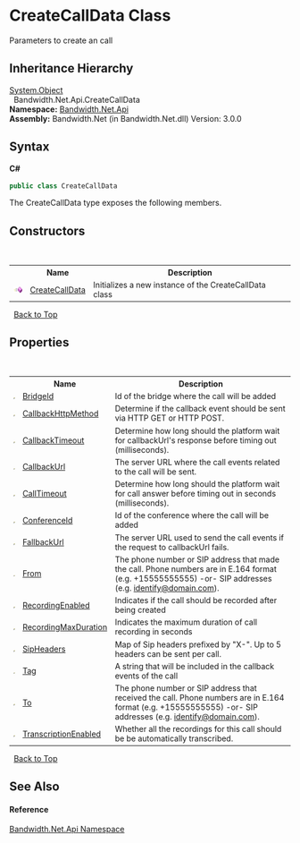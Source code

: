 ﻿# CreateCallData Class
 

Parameters to create an call


## Inheritance Hierarchy
<a href="http://msdn2.microsoft.com/en-us/library/e5kfa45b" target="_blank">System.Object</a><br />&nbsp;&nbsp;Bandwidth.Net.Api.CreateCallData<br />
**Namespace:**&nbsp;<a href ="N_Bandwidth_Net_Api.md">Bandwidth.Net.Api</a><br />**Assembly:**&nbsp;Bandwidth.Net (in Bandwidth.Net.dll) Version: 3.0.0

## Syntax

**C#**<br />
``` C#
public class CreateCallData
```

The CreateCallData type exposes the following members.


## Constructors
&nbsp;<table><tr><th></th><th>Name</th><th>Description</th></tr><tr><td>![Public method](media/pubmethod.gif "Public method")</td><td><a href ="M_Bandwidth_Net_Api_CreateCallData__ctor.md">CreateCallData</a></td><td>
Initializes a new instance of the CreateCallData class</td></tr></table>&nbsp;
<a href="#createcalldata-class">Back to Top</a>

## Properties
&nbsp;<table><tr><th></th><th>Name</th><th>Description</th></tr><tr><td>![Public property](media/pubproperty.gif "Public property")</td><td><a href ="P_Bandwidth_Net_Api_CreateCallData_BridgeId.md">BridgeId</a></td><td>
Id of the bridge where the call will be added</td></tr><tr><td>![Public property](media/pubproperty.gif "Public property")</td><td><a href ="P_Bandwidth_Net_Api_CreateCallData_CallbackHttpMethod.md">CallbackHttpMethod</a></td><td>
Determine if the callback event should be sent via HTTP GET or HTTP POST.</td></tr><tr><td>![Public property](media/pubproperty.gif "Public property")</td><td><a href ="P_Bandwidth_Net_Api_CreateCallData_CallbackTimeout.md">CallbackTimeout</a></td><td>
Determine how long should the platform wait for callbackUrl's response before timing out (milliseconds).</td></tr><tr><td>![Public property](media/pubproperty.gif "Public property")</td><td><a href ="P_Bandwidth_Net_Api_CreateCallData_CallbackUrl.md">CallbackUrl</a></td><td>
The server URL where the call events related to the call will be sent.</td></tr><tr><td>![Public property](media/pubproperty.gif "Public property")</td><td><a href ="P_Bandwidth_Net_Api_CreateCallData_CallTimeout.md">CallTimeout</a></td><td>
Determine how long should the platform wait for call answer before timing out in seconds (milliseconds).</td></tr><tr><td>![Public property](media/pubproperty.gif "Public property")</td><td><a href ="P_Bandwidth_Net_Api_CreateCallData_ConferenceId.md">ConferenceId</a></td><td>
Id of the conference where the call will be added</td></tr><tr><td>![Public property](media/pubproperty.gif "Public property")</td><td><a href ="P_Bandwidth_Net_Api_CreateCallData_FallbackUrl.md">FallbackUrl</a></td><td>
The server URL used to send the call events if the request to callbackUrl fails.</td></tr><tr><td>![Public property](media/pubproperty.gif "Public property")</td><td><a href ="P_Bandwidth_Net_Api_CreateCallData_From.md">From</a></td><td>
The phone number or SIP address that made the call. Phone numbers are in E.164 format (e.g. +15555555555) -or- SIP addresses (e.g. identify@domain.com).</td></tr><tr><td>![Public property](media/pubproperty.gif "Public property")</td><td><a href ="P_Bandwidth_Net_Api_CreateCallData_RecordingEnabled.md">RecordingEnabled</a></td><td>
Indicates if the call should be recorded after being created</td></tr><tr><td>![Public property](media/pubproperty.gif "Public property")</td><td><a href ="P_Bandwidth_Net_Api_CreateCallData_RecordingMaxDuration.md">RecordingMaxDuration</a></td><td>
Indicates the maximum duration of call recording in seconds</td></tr><tr><td>![Public property](media/pubproperty.gif "Public property")</td><td><a href ="P_Bandwidth_Net_Api_CreateCallData_SipHeaders.md">SipHeaders</a></td><td>
Map of Sip headers prefixed by "X-". Up to 5 headers can be sent per call.</td></tr><tr><td>![Public property](media/pubproperty.gif "Public property")</td><td><a href ="P_Bandwidth_Net_Api_CreateCallData_Tag.md">Tag</a></td><td>
A string that will be included in the callback events of the call</td></tr><tr><td>![Public property](media/pubproperty.gif "Public property")</td><td><a href ="P_Bandwidth_Net_Api_CreateCallData_To.md">To</a></td><td>
The phone number or SIP address that received the call. Phone numbers are in E.164 format (e.g. +15555555555) -or- SIP addresses (e.g. identify@domain.com).</td></tr><tr><td>![Public property](media/pubproperty.gif "Public property")</td><td><a href ="P_Bandwidth_Net_Api_CreateCallData_TranscriptionEnabled.md">TranscriptionEnabled</a></td><td>
Whether all the recordings for this call should be be automatically transcribed.</td></tr></table>&nbsp;
<a href="#createcalldata-class">Back to Top</a>

## See Also


#### Reference
<a href ="N_Bandwidth_Net_Api.md">Bandwidth.Net.Api Namespace</a><br />